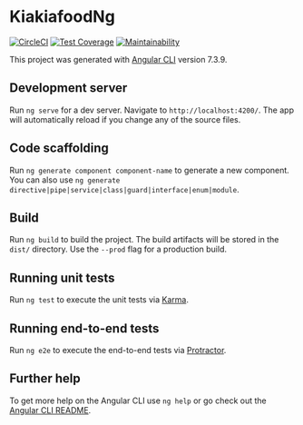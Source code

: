 # KiakiafoodNg

[![CircleCI](https://circleci.com/gh/akhilome/kiakiafood-ng.svg?style=shield)](https://circleci.com/gh/akhilome/kiakiafood-ng) [![Test Coverage](https://api.codeclimate.com/v1/badges/ea58a99c7992d74202b2/test_coverage)](https://codeclimate.com/github/akhilome/kiakiafood-ng/test_coverage) [![Maintainability](https://api.codeclimate.com/v1/badges/ea58a99c7992d74202b2/maintainability)](https://codeclimate.com/github/akhilome/kiakiafood-ng/maintainability)

This project was generated with [Angular CLI](https://github.com/angular/angular-cli) version 7.3.9.

## Development server

Run `ng serve` for a dev server. Navigate to `http://localhost:4200/`. The app will automatically reload if you change any of the source files.

## Code scaffolding

Run `ng generate component component-name` to generate a new component. You can also use `ng generate directive|pipe|service|class|guard|interface|enum|module`.

## Build

Run `ng build` to build the project. The build artifacts will be stored in the `dist/` directory. Use the `--prod` flag for a production build.

## Running unit tests

Run `ng test` to execute the unit tests via [Karma](https://karma-runner.github.io).

## Running end-to-end tests

Run `ng e2e` to execute the end-to-end tests via [Protractor](http://www.protractortest.org/).

## Further help

To get more help on the Angular CLI use `ng help` or go check out the [Angular CLI README](https://github.com/angular/angular-cli/blob/master/README.md).
